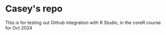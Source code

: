 # Casey's repo

This is for testing out Github integration with R Studio, in the coreR course for Oct 2024
